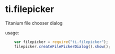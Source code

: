 # ti.filepicker
Titanium file chooser dialog

usage:
```javascript
	var filepicker = require("ti.filepicker");
	filepicker.createFilePickerDialog().show();
```


